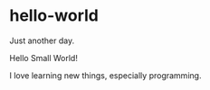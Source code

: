 # hello-world
Just another day.

Hello Small World!

I love learning new things, especially programming.
